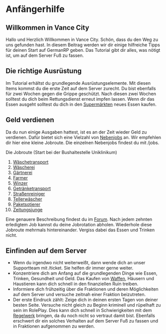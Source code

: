 # Anfängerhilfe

## Willkommen in Vance City
Hallo und Herzlich Willkommen in Vance City. Schön, dass du den Weg zu uns gefunden hast. 
In diesem Beitrag werden wir dir einige hilfreiche Tipps für deinen Start auf GermanRP geben.
Das Tutorial gibt dir alles, was nötigt ist, um auf dem Server Fuß zu fassen.

## Die richtige Ausrüstung
Im Tutorial erhältst du grundlegende Ausrüstungselemente. Mit diesen Items kommst du die erste
Zeit auf dem Server zurecht. Du bist ebenfalls für zwei Wochen gegen die Grippe geschützt.
Nach diesen zwei Wochen solltest du dich beim Rettungsdienst erneut impfen lassen.
Wenn dir das Essen ausgeht solltest du dich in den [Supermärkten](pages/biz/supermarkt) neues Essen kaufen. 

## Geld verdienen
Da du nun einige Ausgaben hattest, ist es an der Zeit wieder Geld zu verdienen. 
Dafür bietet sich eine Vielzahl von [Nebenjobs](pages/nebenjobs/nebenjobs) an. Wir empfehlen dir hier eine kleine Jobroute.
Die einzelnen Nebenjobs findest du mit /jobs.

Die Jobroute (Start bei der Bushaltestelle Uniklinikum)

1. [Wäschetransport](pages/nebenjobs/wäschetransport)
2. [Wäscherei](pages/nebenjobs/wäscherei)
3. [Gärtnerei](pages/nebenjobs/gärtnerei)
4. [Farmer](pages/nebenjobs/farmer)
5. [Winzer](pages/nebenjobs/winzer)
6. [Getränketransport](pages/nebenjobs/getränketransport)
7. [Straßenreiniger](pages/nebenjobs/straßenreiniger)
8. [Tellerwäscher](pages/nebenjobs/tellerwäscher)
9. [Paketsotierer](pages/nebenjobs/paketsotierer)
10. [Zeitungsjunge](pages/nebenjobs/zeitungsjunge)

Eine genauere Beschreibung findest du im [Forum](https://germanrp.eu/forum/index.php?thread/8343-jobroute-stand-15-11-2022/&postID=52027#post52027). Nach jedem zehnten erledigtem Job kannst du deine Jobrotation abholen.
Wiederhole diese Jobroute mehrmals hintereinander.
Vergiss dabei das Essen und Trinken nicht.

## Einfinden auf dem Server
- Wenn du irgendwo nicht weiterweißt, dann wende dich an unser Supportteam mit /ticket. Sie helfen dir immer gerne weiter.
- Konzentriere dich am Anfang auf die grundlegenden Dinge wie Essen, Trinken, Gesundheit und Geld. Das Kaufen von [Waffen](), Häusern und Haustieren kann dich schnell in den finanziellen Ruin treiben.
- Informiere dich frühzeitig über die Fraktionen und deren Möglichkeiten auf dem Server und versuche zeitnah einer Fraktion beizutreten.
- Der erste Eindruck zählt: Zeige dich in deinen ersten Tagen von deiner besten Seite. Versuche nicht gleich zu Beginn kriminell und rüpelhaft zu sein im RolePlay. Dies kann dich schnell in Schwierigkeiten mit dem [Regelwerk](https://germanrp.eu/forum/index.php?thread/1-regelwerk/) bringen, da du noch nicht so vertraut damit bist. Ebenfalls erschwert dir ein solches Verhalten auf dem Server Fuß zu fassen und in Fraktionen aufgenommen zu werden.
